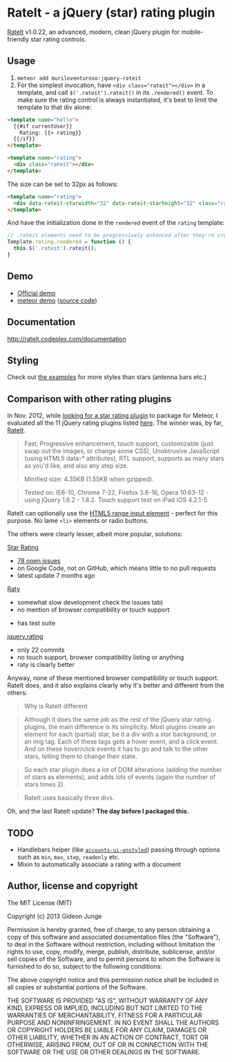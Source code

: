 # RateIt - a jQuery (star) rating plugin

[RateIt](http://rateit.codeplex.com/) v1.0.22, an advanced, modern, clean jQuery plugin for mobile-friendly star rating controls.

## Usage

1. `meteor add muriloventuroso:jquery-rateit`
2. For the simplest invocation, have `<div class="rateit"></div>` in a template, and call `$('.rateit').rateit()` in its `.rendered()` event. To make sure the rating control is always instantiated, it's best to limit the template to that div alone:

```html
<template name="hello">
  {{#if currentUser}}
    Rating: {{> rating}}
  {{/if}}  
</template>

<template name="rating">
  <div class="rateit"></div>
</template>
```
The size can be set to 32px as follows:
```html
<template name="rating">
  <div data-rateit-starwidth="32" data-rateit-starheight="32" class="rateit bigstars"></div>
</template>
```
And have the initialization done in the `rendered` event of the `rating` template:

```js
// .rateit elements need to be progressively enhanced after they're created
Template.rating.rendered = function () {
  this.$('.rateit').rateit();
}
```

## Demo

* [Official demo](http://www.radioactivethinking.com/rateit/example/example.htm)
* [meteor demo](http://jquery-rateit.meteor.com) ([source code](https://github.com/dandv/meteor-jquery-rateit-demo))

## Documentation

http://rateit.codeplex.com/documentation

## Styling

Check out [the examples](http://rateit.codeplex.com) for more styles than stars (antenna bars etc.)

## Comparison with other rating plugins

In Nov. 2012, while [looking for a star rating plugin](http://stackoverflow.com/questions/4542883/jquery-star-rating/13176213#13176213) to package for Meteor, I evaluated all the 11 jQuery rating plugins listed [here](http://www.enfew.com/5-best-jquery-star-rating-plugins-tutorials/). The winner was, by far, [RateIt](http://rateit.codeplex.com/).

> Fast, Progressive enhancement, touch support, customizable (just swap out the images, or change some CSS), Unobtrusive JavaScript (using HTML5 data-* attributes), RTL support, supports as many stars as you'd like, and also any step size.

> Minified size: 4.35KB (1.55KB when gzipped).

> Tested on: IE6-10, Chrome 7-22, Firefox 3.6-16, Opera 10.63-12  - using jQuery 1.6.2 - 1.8.2. Touch support test on iPad iOS 4.2.1-5

RateIt can optionally use the [HTML5 range input element](http://www.html5tutorial.info/html5-range.php) - perfect for this purpose. No lame `<li>` elements or radio buttons.

The others were clearly lesser, albeit more popular, solutions:

[Star Rating](http://www.fyneworks.com/jquery/star-rating/)

- [78 open issues](http://code.google.com/p/jquery-star-rating-plugin/issues/list)
- on Google Code, not on GitHub, which means little to no pull requests
- latest update 7 months ago

[Raty](https://github.com/wbotelhos/raty)

- somewhat slow development check the issues tab)
- no mention of browser compatibility or touch support
+ has test suite

[jquery.rating](https://github.com/ripter/jquery.rating)

- only 22 commits
- no touch support, browser compatibility listing or anything
- raty is clearly better

Anyway, none of these mentioned browser compatibility or touch support. RateIt does, and it also explains clearly why it's better and different from the others:

> Why is RateIt different

> Although it does the same job as the rest of the jQuery star rating plugins, the main difference is its simplicity.
Most plugins create an element for each (partial) star, be it a div with a star background, or an img tag.
Each of these tags gets a hover event, and a click event. And on these hover/click events it has to go and talk to the other stars, telling them to change their state.

> So each star plugin does a lot of DOM alterations (adding the number of stars as elements), and adds lots of events (again the number of stars times 2).

> RateIt uses basically three divs.

Oh, and the last RateIt update? **The day before I packaged this.**

## TODO

* Handlebars helper (like [`accounts-ui-unstyled`](https://github.com/meteor/meteor/tree/master/packages/accounts-ui-unstyled)) passing through options such as `min`, `max`, `step`, `readonly` etc.
* Mixin to automatically associate a rating with a document

## Author, license and copyright

The MIT License (MIT)

Copyright (c) 2013 Gideon Junge

Permission is hereby granted, free of charge, to any person obtaining a copy of this software and associated documentation files (the "Software"), to deal in the Software without restriction, including without limitation the rights to use, copy, modify, merge, publish, distribute, sublicense, and/or sell copies of the Software, and to permit persons to whom the Software is furnished to do so, subject to the following conditions:

The above copyright notice and this permission notice shall be included in all copies or substantial portions of the Software.

THE SOFTWARE IS PROVIDED "AS IS", WITHOUT WARRANTY OF ANY KIND, EXPRESS OR IMPLIED, INCLUDING BUT NOT LIMITED TO THE WARRANTIES OF MERCHANTABILITY, FITNESS FOR A PARTICULAR PURPOSE AND NONINFRINGEMENT. IN NO EVENT SHALL THE AUTHORS OR COPYRIGHT HOLDERS BE LIABLE FOR ANY CLAIM, DAMAGES OR OTHER LIABILITY, WHETHER IN AN ACTION OF CONTRACT, TORT OR OTHERWISE, ARISING FROM, OUT OF OR IN CONNECTION WITH THE SOFTWARE OR THE USE OR OTHER DEALINGS IN THE SOFTWARE.
